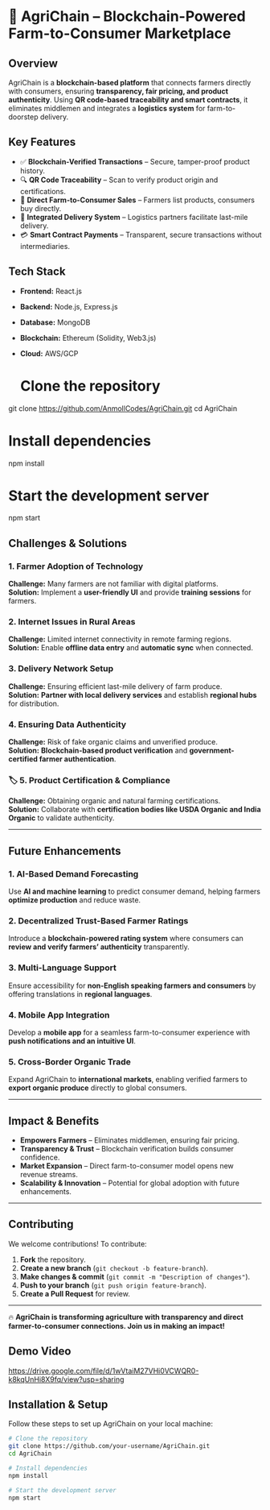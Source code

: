# 🌾 **AgriChain – Blockchain-Powered Farm-to-Consumer Marketplace**  

## **Overview**  
AgriChain is a **blockchain-based platform** that connects farmers directly with consumers, ensuring **transparency, fair pricing, and product authenticity**. Using **QR code-based traceability and smart contracts**, it eliminates middlemen and integrates a **logistics system** for farm-to-doorstep delivery.  

## **Key Features**  
- ✅ **Blockchain-Verified Transactions** – Secure, tamper-proof product history.  
- 🔍 **QR Code Traceability** – Scan to verify product origin and certifications.  
- 🛒 **Direct Farm-to-Consumer Sales** – Farmers list products, consumers buy directly.  
- 🚚 **Integrated Delivery System** – Logistics partners facilitate last-mile delivery.  
- 💳 **Smart Contract Payments** – Transparent, secure transactions without intermediaries.  

## **Tech Stack**  
- **Frontend:** React.js  
- **Backend:** Node.js, Express.js  
- **Database:** MongoDB  
- **Blockchain:** Ethereum (Solidity, Web3.js)  
- **Cloud:** AWS/GCP

  # Clone the repository
git clone https://github.com/AnmollCodes/AgriChain.git
cd AgriChain

# Install dependencies
npm install

# Start the development server
npm start


## **Challenges & Solutions**  

###  1. Farmer Adoption of Technology  
**Challenge:** Many farmers are not familiar with digital platforms.  
**Solution:** Implement a **user-friendly UI** and provide **training sessions** for farmers.  

###  2. Internet Issues in Rural Areas  
**Challenge:** Limited internet connectivity in remote farming regions.  
**Solution:** Enable **offline data entry** and **automatic sync** when connected.  

###  3. Delivery Network Setup  
**Challenge:** Ensuring efficient last-mile delivery of farm produce.  
**Solution:** **Partner with local delivery services** and establish **regional hubs** for distribution.  

###  4. Ensuring Data Authenticity  
**Challenge:** Risk of fake organic claims and unverified produce.  
**Solution:** **Blockchain-based product verification** and **government-certified farmer authentication**.  

### 🏷 5. Product Certification & Compliance  
**Challenge:** Obtaining organic and natural farming certifications.  
**Solution:** Collaborate with **certification bodies like USDA Organic and India Organic** to validate authenticity.  

---

##  **Future Enhancements**  

###  1. AI-Based Demand Forecasting  
Use **AI and machine learning** to predict consumer demand, helping farmers **optimize production** and reduce waste.  

###  2. Decentralized Trust-Based Farmer Ratings  
Introduce a **blockchain-powered rating system** where consumers can **review and verify farmers’ authenticity** transparently.  

###  3. Multi-Language Support  
Ensure accessibility for **non-English speaking farmers and consumers** by offering translations in **regional languages**.  

###  4. Mobile App Integration  
Develop a **mobile app** for a seamless farm-to-consumer experience with **push notifications and an intuitive UI**.  

###  5. Cross-Border Organic Trade  
Expand AgriChain to **international markets**, enabling verified farmers to **export organic produce** directly to global consumers.  

---

## **Impact & Benefits**  

- **Empowers Farmers** – Eliminates middlemen, ensuring fair pricing.  
- **Transparency & Trust** – Blockchain verification builds consumer confidence.  
- **Market Expansion** – Direct farm-to-consumer model opens new revenue streams.  
- **Scalability & Innovation** – Potential for global adoption with future enhancements.  

---

## **Contributing**  

We welcome contributions! To contribute:  

1. **Fork** the repository.  
2. **Create a new branch** (`git checkout -b feature-branch`).  
3. **Make changes & commit** (`git commit -m "Description of changes"`).  
4. **Push to your branch** (`git push origin feature-branch`).  
5. **Create a Pull Request** for review.  

---

🔥 **AgriChain is transforming agriculture with transparency and direct farmer-to-consumer connections. Join us in making an impact!** 

## **Demo Video**
https://drive.google.com/file/d/1wVtaiM27VHi0VCWQR0-k8kqUnHi8X9fq/view?usp=sharing

## **Installation & Setup**  
Follow these steps to set up AgriChain on your local machine:  

```bash
# Clone the repository
git clone https://github.com/your-username/AgriChain.git
cd AgriChain

# Install dependencies
npm install

# Start the development server
npm start




